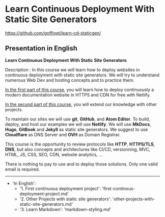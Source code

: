 # Learn Continuous Deployment With Static Site Generators

https://github.com/goffinet/learn-cd-staticgen/

## Presentation in English

**Learn Continuous Deployment With Static Site Generators**

Description : In this course we will learn how to deploy websites in continuous deployment with static site generators. We will try to understand numerous Web Dev and hosting concepts and to practice them.

[In the first part of this course](first-continous-deployment-project.md), you will learn how to deploy continuously a modern documentation website in HTTPS and CDN for free with Netlify.

[In the secund part of this course](other-projects-with-static-site-generators.md), you will extend our knowledge with other projects.

To maintain our sites we will use **git**, **GitHub**, and **Atom Editor**. To build, deploy, and host our examples we will use **Netlify**. We will use **MkDocs**, **Hugo**, **GitBook** and **Jekyll** as static site generators. We suggest to use **Cloudflare** as DNS Server and **OVH** as Domain Registrar.

This course is the opportunity to review protocols like **HTTP**, **HTTPS/TLS**, **DNS**, but also concepts and architectures like CI/CD, versionning, MVC, HTML, JS, CSS, SEO, CDN, website analytics, ...

There is nothing to pay to use and to deploy those solutions. Only one valid email is required.

---

- 'In English':
  - '1. First continuous deployment project': 'first-continous-deployment-project.md'
  - '2. Other Projects with static site generators': 'other-projects-with-static-site-generators.md'
  - '3. Learn Markdown': 'markdown-styling.md'
